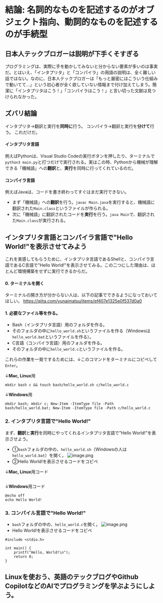 # 結論: 名詞的なものを記述するのがオブジェクト指向、動詞的なものを記述するのが手続型
## 日本人テックブロガーは説明が下手くそすぎる
プログラミングは、実際に手を動かしてみないと分からない要素が多いのは事実だ。とはいえ、「インタプリタ」と「コンパイラ」の用語の説明は、全く難しい話ではない。なのに、日本人テックブロガーは「もっと厳密にはこういう仕組みで動いてて...」という初心者が全く欲していない情報まで付け加えてしまう。簡潔に「インタプリタはこう！」「コンパイラはこう！」と言い切った文献は見つけられなかった。

## ズバリ結論
インタプリタ→翻訳と実行を**同時に**行う。
コンパイラ→翻訳と実行を**分けて**行う。
これだけだ。
#### インタプリタ言語
例えばPythonは、Visual Studio Codeの実行ボタンを押したり、ターミナルで`python3 main.py`と打つだけで実行される。実はこの時、Pythonから機械が理解できる「機械語」への**翻訳**と、**実行**を同時に行ってくれているのだ。
#### コンパイラ言語
例えばJavaは、コードを書き終わってすぐはまだ実行できない。
* まず「機械語」への**翻訳**を行う。`javac Main.java`を実行すると、機械語に翻訳された`Main.class`というファイルが作られる。
* 次に「機械語」に翻訳されたコードを**実行**を行う。`java Main`で、翻訳された`Main.class`が実行される。

## インタプリタ言語とコンパイラ言語で"Hello World!"を表示させてみよう
これを実感してもらうために、インタプリタ言語であるShellと、コンパイラ言語であるC言語で"Hello World!"を表示させてみる。この二つにした理由は、ほとんど環境構築をせずに実行できるからだ。

#### 0. ターミナルを開く
ターミナルの開き方が分からない人は、以下の記事でできるようになっておいてほしい。
https://qiita.com/yunaimatsu/items/ef407e1325e0f537d0a0

#### 1. 必要なファイル等を作る。
* Bash（インタプリタ言語）用のフォルダを作る。
* そのフォルダの中に`hello_world.sh`というファイルを作る（Windowsは`hello_world.bat`というファイルを作る）。
* C言語（コンパイラ言語）用のフォルダを作る。
* そのフォルダの中に`hello_world.c`というファイルを作る。

これらの作業を一発でするためには、↓このコマンドをターミナルにコピペして`Enter`。

↓**Mac, Linux**用
```
mkdir bash c && touch bash/hello_world.sh c/hello_world.c
```
↓**Windows**用
```
mkdir bash; mkdir c; New-Item -ItemType file -Path bash/hello_world.bat; New-Item -ItemType file -Path c/hello_world.c
```
### 2. インタプリタ言語で"Hello World!"
まず、**翻訳**と**実行**を同時にやってくれるインタプリタ言語で"Hello World!"を表示させよう。
* ①`bash`フォルダの中の、`hello_world.sh`（Windowsの人は`hello_world.bat`）を開く。
![image.png](https://qiita-image-store.s3.ap-northeast-1.amazonaws.com/0/3629535/8090f51b-1fed-1a8a-22fe-fef3778e2690.png)
* ➁Hello World!を表示させるコードをコピペ

↓**Mac, Linux**用コード
```

```
↓**Windows**用コード
```
@echo off
echo Hello World!
```

### 3. コンパイル言語で"Hello World!"
* `bash`フォルダの中の、`hello_world.c`を開く。
![image.png](https://qiita-image-store.s3.ap-northeast-1.amazonaws.com/0/3629535/8090f51b-1fed-1a8a-22fe-fef3778e2690.png)
* Hello World!を表示させるコードをコピペ
```
#include <stdio.h>

int main() {
    printf("Hello, World!\n");
    return 0;
}
```

## Linuxを使おう、英語のテックブログやGithub CopilotなどのAIでプログラミングを学ぶようにしよう。

